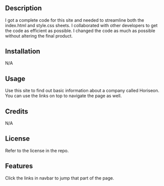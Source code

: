 # <Your-Project-Title>

## Description

I got a complete code for this site and needed to streamline both the index.html and style.css sheets. I collaborated with other developers to get the code as efficient as possible. I changed the code as much as possible without altering the final product.

## Installation

N/A

## Usage

Use this site to find out basic information about a company called Horiseon. You can use the links on top to navigate the page as well.

## Credits

N/A

## License

Refer to the license in the repo.

## Features

Click the links in navbar to jump that part of the page.